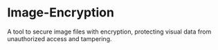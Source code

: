 # Image-Encryption
A tool to secure image files with encryption, protecting visual data from unauthorized access and tampering. 
